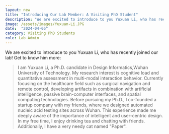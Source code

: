 ```yaml
---
layout: new
title: "Introducing Our Lab Member: A Visiting PhD Student"
description: "We are excited to introduce to you Yuxuan Li, who has recently joined our lab! Get to know him more:"
image: /assets/images/Yuxuan-Li.JPG
date:  "2024-04-05"
category: Visiting PhD Students
role: Lab Admin
---
```

We are excited to introduce to you Yuxuan Li, who has recently joined our lab! Get to know him more:

> I am Yuxuan Li, a Ph.D. candidate in Design Informatics,Wuhan University of Technology. My research interest is cognitive load and quantitative assessment in multi-modal interaction behavior. Currently focusing on the healthcare field such as surgical navigation and remote control, developing artifacts in combination with artificial intelligence, passive brain-computer interfaces, and spatial computing technologies. Before pursuing my Ph.D., I co-founded a startup company with my friends, where we designed automated nucleic acid testing sites across Wuhan. This experience made me deeply aware of the importance of intelligent and user-centric design. In my free time, I enjoy drinking tea and chatting with friends. Additionally, I have a very needy cat named "Paper".
